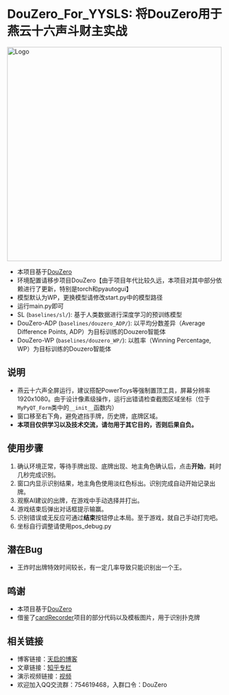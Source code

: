 # DouZero_For_YYSLS: 将DouZero用于燕云十六声斗财主实战
<img width="500" src="https://raw.githubusercontent.com/kwai/DouZero/main/imgs/douzero_logo.jpg" alt="Logo" />

*   本项目基于[DouZero](https://github.com/kwai/DouZero)
*   环境配置请移步项目DouZero【由于项目年代比较久远，本项目对其中部分依赖进行了更新，特别是torch和pyautogui】
*   模型默认为WP，更换模型请修改start.py中的模型路径
*   运行main.py即可
*   SL (`baselines/sl/`): 基于人类数据进行深度学习的预训练模型
*   DouZero-ADP (`baselines/douzero_ADP/`): 以平均分数差异（Average Difference Points, ADP）为目标训练的Douzero智能体
*   DouZero-WP (`baselines/douzero_WP/`): 以胜率（Winning Percentage, WP）为目标训练的Douzero智能体

## 说明
*   燕云十六声全屏运行，建议搭配PowerToys等强制置顶工具，屏幕分辨率1920x1080。由于设计像素级操作，运行出错请检查截图区域坐标（位于`MyPyQT_Form`类中的`__init__`函数内）
*   窗口移至右下角，避免遮挡手牌，历史牌，底牌区域。
*   **本项目仅供学习以及技术交流，请勿用于其它目的，否则后果自负。**

## 使用步骤
1. 确认环境正常，等待手牌出现、底牌出现、地主角色确认后，点击**开始**，耗时几秒完成识别。
2. 窗口内显示识别结果，地主角色使用淡红色标出。识别完成自动开始记录出牌。
3. 观察AI建议的出牌，在游戏中手动选择并打出。
4. 游戏结束后弹出对话框提示输赢。
5. 识别错误或无反应可通过**结束**按钮停止本局。至于游戏，就自己手动打完吧。
6. 坐标自行调整请使用pos_debug.py

## 潜在Bug
*   王炸时出牌特效时间较长，有一定几率导致只能识别出一个王。


## 鸣谢
*   本项目基于[DouZero](https://github.com/kwai/DouZero)
*   借鉴了[cardRecorder](https://github.com/ZDZX-T/cardRecorder)项目的部分代码以及模板图片，用于识别扑克牌

## 相关链接
*   博客链接：[天启的博客](https://tqraf.cn/2021/07/DouZero-For-HappyDouDiZhu.html)
*   文章链接：[知乎专栏](https://zhuanlan.zhihu.com/p/389439772)
*   演示视频链接：[视频](https://b23.tv/9WFP5F)
*   欢迎加入QQ交流群：754619468，入群口令：DouZero
